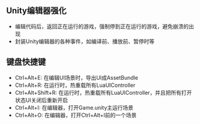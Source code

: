 
## Unity编辑器强化

- 编辑代码后，返回正在运行的游戏，强制停到正在运行的游戏，避免崩溃的出现
- 封装Unity编辑器的各种事件，如编译前、播放前、暂停时等


## 键盘快捷键

- Ctrl+Alt+E: 在编辑UI场景时，导出UI成AssetBundle
- Ctrl+Alt+R: 在运行时，热重载所有LuaUIController
- Ctrl+Alt+Shift+R: 在运行时，热重载所有LuaUIController，并且把所有打开状态UI关闭后重新开启
- Ctrl+Alt+I: 在编辑器，打开Game.unity主运行场景
- Ctrl+Alt+O: 在编辑器，打开Ctrl+Alt+I前的一个场景
